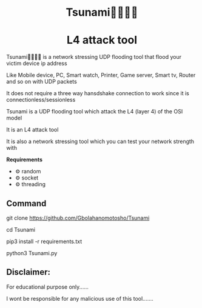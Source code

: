 <h1 align="center">Tsunami🌊🌊🌊🌊</h1>

<h1 align="center">L4 attack tool</h1>



  Tsunami🌊🌊🌊🌊 is a network stressing UDP flooding tool that flood your victim device ip address 
 
  Like Mobile device, PC, Smart watch, Printer, Game server, Smart tv, Router and so on with UDP packets

  It does not require a three way hansdshake connection to work since it is connectionless/sessionless

  Tsunami is a UDP flooding tool which attack the L4 (layer 4) of the OSI model 

  It is an L4 attack tool
   

  It is also a network stressing tool which you can test your network strength with
  



**Requirements**

* ⚙️ random
* ⚙️ socket
* ⚙️ threading



## Command



 git clone https://github.com/Gbolahanomotosho/Tsunami



 cd Tsunami



 pip3 install -r requirements.txt



 python3 Tsunami.py



## Disclaimer: 


  
  For educational purpose only......
  
  

  I wont be responsible for any malicious use of this tool.......
